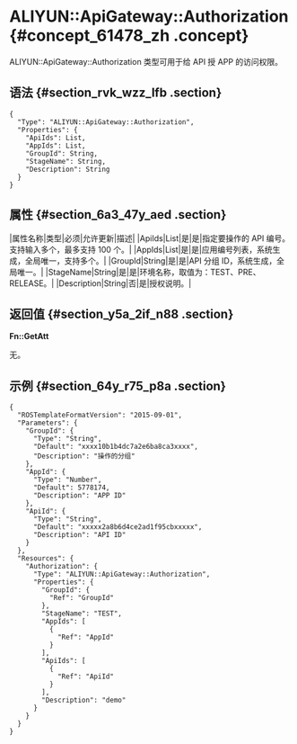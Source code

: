 # ALIYUN::ApiGateway::Authorization {#concept_61478_zh .concept}

ALIYUN::ApiGateway::Authorization 类型可用于给 API 授 APP 的访问权限。

## 语法 {#section_rvk_wzz_lfb .section}

``` {#codeblock_efu_1eq_p6u .language-json}
{
  "Type": "ALIYUN::ApiGateway::Authorization",
  "Properties": {
    "ApiIds": List,
    "AppIds": List,
    "GroupId": String,
    "StageName": String,
    "Description": String
  }
}
```

## 属性 {#section_6a3_47y_aed .section}

|属性名称|类型|必须|允许更新|描述|
|ApiIds|List|是|是|指定要操作的 API 编号。支持输入多个，最多支持 100 个。|
|AppIds|List|是|是|应用编号列表，系统生成，全局唯一，支持多个。|
|GroupId|String|是|是|API 分组 ID，系统生成，全局唯一。|
|StageName|String|是|是|环境名称，取值为：TEST、PRE、RELEASE。|
|Description|String|否|是|授权说明。|

## 返回值 {#section_y5a_2if_n88 .section}

**Fn::GetAtt**

无。

## 示例 {#section_64y_r75_p8a .section}

``` {#codeblock_efu_1eq_p6u .language-json}
{
  "ROSTemplateFormatVersion": "2015-09-01",
  "Parameters": {
    "GroupId": {
      "Type": "String",
      "Default": "xxxx10b1b4dc7a2e6ba8ca3xxxx",
      "Description": "操作的分组"
    },
    "AppId": {
      "Type": "Number",
      "Default": 5778174,
      "Description": "APP ID"
    },
    "ApiId": {
      "Type": "String",
      "Default": "xxxxx2a8b6d4ce2ad1f95cbxxxxx",
      "Description": "API ID"
    }
  },
  "Resources": {
    "Authorization": {
      "Type": "ALIYUN::ApiGateway::Authorization",
      "Properties": {
        "GroupId": {
          "Ref": "GroupId"
        },
        "StageName": "TEST",
        "AppIds": [
          {
            "Ref": "AppId"
          }
        ],
        "ApiIds": [
          {
            "Ref": "ApiId"
          }
        ],
        "Description": "demo"
      }
    }
  }
}
```


